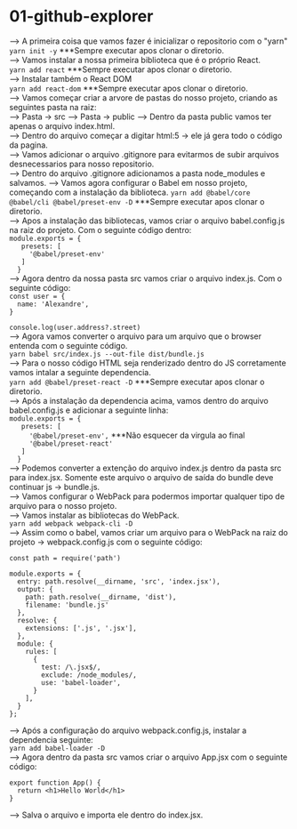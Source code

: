 # 01-github-explorer
--> A primeira coisa que vamos fazer é inicializar o repositorio com o "yarn"</br>
```yarn init -y``` ***Sempre executar apos clonar o diretorio.</br>
--> Vamos instalar a nossa primeira biblioteca que é o próprio React.</br>
```yarn add react``` ***Sempre executar apos clonar o diretorio.</br>
--> Instalar também o React DOM</br>
```yarn add react-dom``` ***Sempre executar apos clonar o diretorio.</br>
--> Vamos começar criar a arvore de pastas do nosso projeto, criando as seguintes pasta na raiz:</br>
  --> Pasta -> src
  --> Pasta -> public
--> Dentro da pasta public vamos ter apenas o arquivo index.html.</br>
  --> Dentro do arquivo começar a digitar html:5 -> ele já gera todo o código da pagina.</br>
--> Vamos adicionar o arquivo .gitignore para evitarmos de subir arquivos desnecessarios para nosso repositorio.</br>
  --> Dentro do arquivo .gitignore adicionamos a pasta node_modules e salvamos.
--> Vamos agora configurar o Babel em nosso projeto, começando com a instalação da biblioteca.
```yarn add @babel/core @babel/cli @babel/preset-env -D``` ***Sempre executar apos clonar o diretorio.</br>
--> Apos a instalação das bibliotecas, vamos criar o arquivo babel.config.js na raiz do projeto. Com o seguinte código dentro:</br>
```module.exports = {```</br>
```   presets: [```</br>
```     '@babel/preset-env'```</br>
```   ]```</br>
```  }```</br>
--> Agora dentro da nossa pasta src vamos criar o arquivo index.js. Com o seguinte código:</br>
```const user = {```</br>
```  name: 'Alexandre',```</br>
```}```</br>

```console.log(user.address?.street)```</br>
--> Agora vamos converter o arquivo para um arquivo que o browser entenda com o seguinte código.</br>
```yarn babel src/index.js --out-file dist/bundle.js```</br>
--> Para o nosso código HTML seja renderizado dentro do JS corretamente vamos intalar a seguinte dependencia.</br>
```yarn add @babel/preset-react -D``` ***Sempre executar apos clonar o diretorio.</br>
--> Após a instalação da dependencia acima, vamos dentro do arquivo babel.config.js e adicionar a seguinte linha:</br>
```module.exports = {```</br>
```   presets: [```</br>
```     '@babel/preset-env',``` ***Não esquecer da virgula ao final</br>
```     '@babel/preset-react'```</br>
```   ]```</br>
```  }```</br>
--> Podemos converter a extenção do arquivo index.js dentro da pasta src para index.jsx. Somente este arquivo o arquivo de saída do bundle deve continuar js -> bundle.js.</br>
--> Vamos configurar o WebPack para podermos importar qualquer tipo de arquivo para o nosso projeto.</br>
--> Vamos instalar as bibliotecas do WebPack.</br>
```yarn add webpack webpack-cli -D```</br>
--> Assim como o babel, vamos criar um arquivo para o WebPack na raiz do projeto -> webpack.config.js com o seguinte código:</br>

```const path = require('path')```</br>

```module.exports = {```</br>
```  entry: path.resolve(__dirname, 'src', 'index.jsx'),```</br>
```  output: {```</br>
```    path: path.resolve(__dirname, 'dist'),```</br>
```    filename: 'bundle.js'```</br>
```  },```</br>
```  resolve: {```</br>
```    extensions: ['.js', '.jsx'],```</br>
```  },```</br>
```  module: {```</br>
```    rules: [```</br>
```      {```</br>
```        test: /\.jsx$/,```</br>
```        exclude: /node_modules/,```</br>
```        use: 'babel-loader',```</br>
```      }```</br>
```    ],```</br>
```  }```</br>
```};```</br>

--> Após a configuração do arquivo webpack.config.js, instalar a dependencia seguinte:</br>
```yarn add babel-loader -D```</br>
--> Agora dentro da pasta src vamos criar o arquivo App.jsx com o seguinte código:</br>

```export function App() {```</br>
```  return <h1>Hello World</h1>```</br>
```}```</br>

--> Salva o arquivo e importa ele dentro do index.jsx.</br>